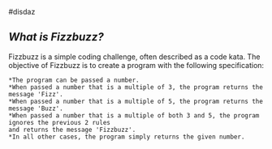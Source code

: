 #disdaz

## _What is Fizzbuzz?_

Fizzbuzz is a simple coding challenge, often described as a code kata. The objective of Fizzbuzz is to create a program with the following specification:

    *The program can be passed a number.
    *When passed a number that is a multiple of 3, the program returns the message 'Fizz'.
    *When passed a number that is a multiple of 5, the program returns the message 'Buzz'.
    *When passed a number that is a multiple of both 3 and 5, the program ignores the previous 2 rules 
    and returns the message 'Fizzbuzz'.
    *In all other cases, the program simply returns the given number.

